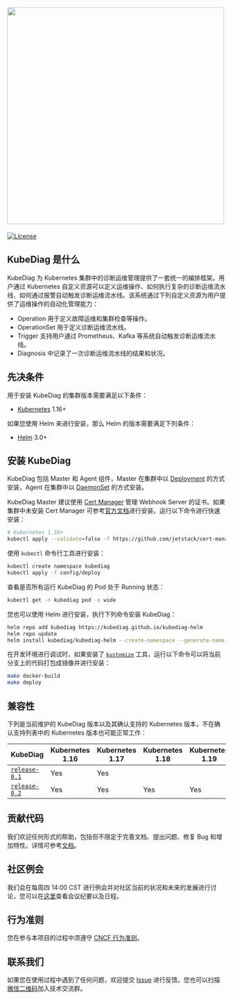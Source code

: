 # <img src="https://raw.githubusercontent.com/kubediag/kubediag/master/logo/logo_1.png" width="500">

[![License](https://img.shields.io/badge/License-Apache%202.0-blue.svg)](https://opensource.org/licenses/Apache-2.0)

## KubeDiag 是什么

KubeDiag 为 Kubernetes 集群中的诊断运维管理提供了一套统一的编排框架。用户通过 Kubernetes 自定义资源可以定义运维操作、如何执行复杂的诊断运维流水线、如何通过报警自动触发诊断运维流水线。该系统通过下列自定义资源为用户提供了运维操作的自动化管理能力：

* Operation 用于定义故障运维和集群检查等操作。
* OperationSet 用于定义诊断运维流水线。
* Trigger 支持用户通过 Prometheus、Kafka 等系统自动触发诊断运维流水线。
* Diagnosis 中记录了一次诊断运维流水线的结果和状况。

## 先决条件

用于安装 KubeDiag 的集群版本需要满足以下条件：

* [Kubernetes](https://github.com/kubernetes/kubernetes) 1.16+

如果您使用 Helm 来进行安装，那么 Helm 的版本需要满足下列条件：

* [Helm](https://github.com/helm/helm) 3.0+

## 安装 KubeDiag

KubeDiag 包括 Master 和 Agent 组件，Master 在集群中以 [Deployment](https://kubernetes.io/docs/concepts/workloads/controllers/deployment/) 的方式安装，Agent 在集群中以 [DaemonSet](https://kubernetes.io/docs/concepts/workloads/controllers/daemonset/) 的方式安装。

KubeDiag Master 建议使用 [Cert Manager](https://github.com/jetstack/cert-manager) 管理 Webhook Server 的证书。如果集群中未安装 Cert Manager 可参考[官方文档](https://cert-manager.io/docs/installation/kubernetes/)进行安装，运行以下命令进行快速安装：

```bash
# Kubernetes 1.16+
kubectl apply --validate=false -f https://github.com/jetstack/cert-manager/releases/download/v1.0.2/cert-manager.yaml
```

使用 `kubectl` 命令行工具进行安装：

```bash
kubectl create namespace kubediag
kubectl apply -f config/deploy
```

查看是否所有运行 KubeDiag 的 Pod 处于 Running 状态：

```bash
kubectl get -n kubediag pod -o wide
```

您也可以使用 Helm 进行安装，执行下列命令安装 KubeDiag：

```bash
helm repo add kubediag https://kubediag.github.io/kubediag-helm
helm repo update
helm install kubediag/kubediag-helm --create-namespace --generate-name --namespace kubediag
```

在开发环境进行调试时，如果安装了 [`kustomize`](https://github.com/kubernetes-sigs/kustomize) 工具，运行以下命令可以将当前分支上的代码打包成镜像并进行安装：

```bash
make docker-build
make deploy
```

## 兼容性

下列是当前维护的 KubeDiag 版本以及其确认支持的 Kubernetes 版本，不在确认支持列表中的 Kubernetes 版本也可能正常工作：

| KubeDiag | Kubernetes 1.16 | Kubernetes 1.17 | Kubernetes 1.18 | Kubernetes 1.19 |
|-|-|-|-|-|
| [`release-0.1`](https://github.com/kubediag/kubediag/tree/release-0.1) | Yes | Yes | | |
| [`release-0.2`](https://github.com/kubediag/kubediag/tree/release-0.2) | Yes | Yes | Yes | Yes |

## 贡献代码

我们欢迎任何形式的帮助，包括但不限定于完善文档、提出问题、修复 Bug 和增加特性。详情可参考[文档](./CONTRIBUTING.md)。

## 社区例会

我们会在每周四 14:00 CST 进行例会并对社区当前的状况和未来的发展进行讨论，您可以在[这里](https://docs.google.com/document/d/1x93h0qmjPjSp_u5-P-_Xw_pkEHhH3o5vlYdXhfn1Tms/edit?usp=sharing)查看会议纪要以及日程。

## 行为准则

您在参与本项目的过程中须遵守 [CNCF 行为准则](https://github.com/cncf/foundation/blob/master/code-of-conduct.md)。

## 联系我们

如果您在使用过程中遇到了任何问题，欢迎提交 [Issue](https://github.com/kubediag/kubediag/issues) 进行反馈。您也可以扫描[微信二维码](https://kubediag.nos-eastchina1.126.net/QR%20Code.jpeg)加入技术交流群。
